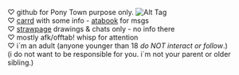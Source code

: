 ♡ github for Pony Town purpose only.  ![Alt Tag](https://file.garden/ZnGVpv7aF21WeOzY/PT.png) <br>
♡ [carrd](https://lynton.carrd.co/) with some info - [atabook](https://fuzzy-lynt.atabook.org/) for msgs <br>
♡ [strawpage](https://fuzzy-lynt.straw.page/) drawings & chats only - no info there <br>
♡ mostly afk/offtab! whisp for attention <br>
♡ i´m an adult (anyone younger than 18 *do NOT interact or follow*.) <br> (i do not want to be responsible for you. i´m not your parent or older sibling.) <br>
